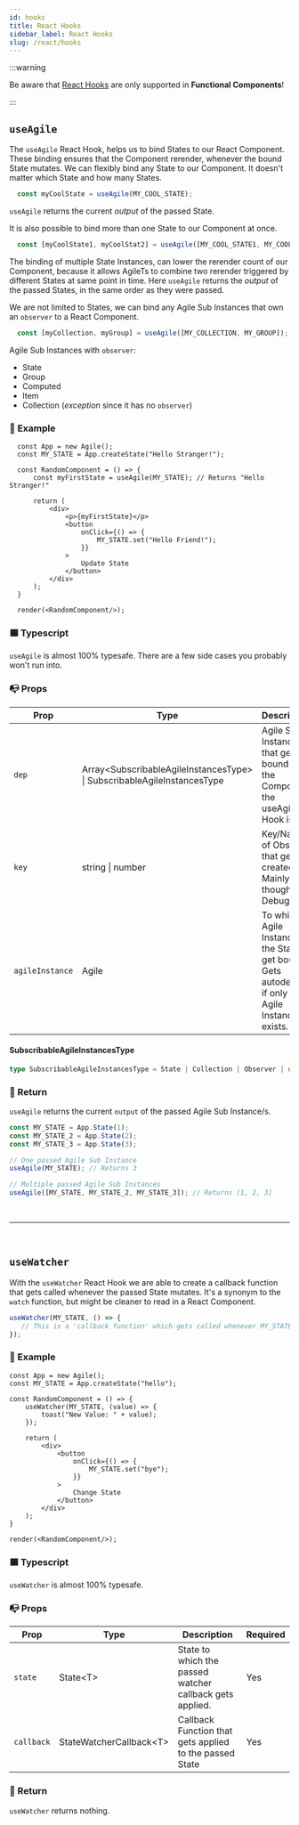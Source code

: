 ```yaml
---
id: hooks
title: React Hooks
sidebar_label: React Hooks
slug: /react/hooks
---
```


:::warning

Be aware that [React Hooks](https://reactjs.org/docs/hooks-intro.html) are only supported in **Functional Components**!

:::


## `useAgile`

The `useAgile` React Hook, helps us to bind States to our React Component.
These binding ensures that the Component rerender, whenever the bound State mutates.
We can flexibly bind any State to our Component. 
It doesn't matter which State and how many States.
```ts
  const myCoolState = useAgile(MY_COOL_STATE); 
```
`useAgile` returns the current _output_ of the passed State.

It is also possible to bind more than one State to our Component at once.
```ts
  const [myCoolState1, myCoolStat2] = useAgile([MY_COOL_STATE1, MY_COOL_STATE2]);
```
The binding of multiple State Instances, can lower the rerender count of our Component,
because it allows AgileTs to combine two rerender triggered by different States at same point in time.
Here `useAgile` returns the _output_ of the passed States, in the same order
as they were passed.

We are not limited to States, we can bind any Agile Sub Instances that own
an `observer` to a React Component.
```ts
  const [myCollection, myGroup] = useAgile([MY_COLLECTION, MY_GROUP]);
```
Agile Sub Instances with `observer`:
- State
- Group
- Computed
- Item
- Collection (_exception_ since it has no `observer`)

### 🔴 Example

```tsx live
  const App = new Agile();
  const MY_STATE = App.createState("Hello Stranger!");
  
  const RandomComponent = () => {
      const myFirstState = useAgile(MY_STATE); // Returns "Hello Stranger!"
   
      return (
          <div>                                              
              <p>{myFirstState}</p>                          
              <button                                       
                  onClick={() => {
                      MY_STATE.set("Hello Friend!"); 
                  }}
              >
                  Update State
              </button>
          </div>
      );
  }
  
  render(<RandomComponent/>);
```

### 🟦 Typescript

`useAgile` is almost 100% typesafe.
There are a few side cases you probably won't run into.

### 📭 Props

| Prop              | Type                                                                       | Description                                                                                                  | Required    | 
| ----------------- | -------------------------------------------------------------------------- | ------------------------------------------------------------------------------------------------------------ | ------------|
| `dep`             | Array<SubscribableAgileInstancesType\> \| SubscribableAgileInstancesType   | Agile Sub Instances that get bound to the Component the useAgile Hook is in                                  | Yes         | 
| `key`             | string \| number                                                           | Key/Name of Observer that gets created. Mainly thought for Debugging.                                        | No          | 
| `agileInstance`   | Agile                                                                      | To which Agile Instance the State get bound. Gets autodetect if only one Agile Instance exists.              | No          |

#### SubscribableAgileInstancesType
```ts
type SubscribableAgileInstancesType = State | Collection | Observer | undefined;
```

### 📄 Return

`useAgile` returns the current `output` of the passed Agile Sub Instance/s.

```ts {6,9}
const MY_STATE = App.State(1);
const MY_STATE_2 = App.State(2);
const MY_STATE_3 = App.State(3);

// One passed Agile Sub Instance
useAgile(MY_STATE); // Returns 3

// Multiple passed Agile Sub Instances
useAgile([MY_STATE, MY_STATE_2, MY_STATE_3]); // Returns [1, 2, 3]
```



<br />

---

<br />



## `useWatcher`

With the `useWatcher` React Hook we are able to create a callback function that gets called whenever
the passed State mutates. It's a synonym to the `watch` function, but might be cleaner to read in a React Component.
```ts
useWatcher(MY_STATE, () => {
   // This is a 'callback function' which gets called whenever MY_STATE mutates
});
```

### 🔴 Example

```tsx live
const App = new Agile();
const MY_STATE = App.createState("hello");

const RandomComponent = () => {
    useWatcher(MY_STATE, (value) => {
        toast("New Value: " + value);
    });

    return (
        <div>
            <button
                onClick={() => {
                    MY_STATE.set("bye");
                }}
            >
                Change State
            </button>
        </div>
    );
}

render(<RandomComponent/>);
```

### 🟦 Typescript

`useWatcher` is almost 100% typesafe.

### 📭 Props

| Prop              | Type                                            | Description                                                                  | Required    | 
| ----------------- | ----------------------------------------------- | ---------------------------------------------------------------------------- | ------------|
| `state`           | State<T\>                                       | State to which the passed watcher callback gets applied.                     | Yes         | 
| `callback`        | StateWatcherCallback<T\>                        | Callback Function that gets applied to the passed State                      | Yes         |

### 📄 Return

`useWatcher` returns nothing.

